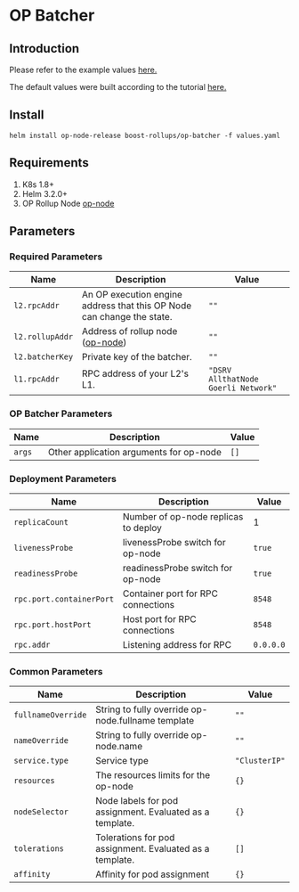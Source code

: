 # OP Batcher

## Introduction

Please refer to the example values [here.](example-values/new-op-chain.yaml)

The default values were built according to the tutorial [here.](https://stack.optimism.io/docs/build/getting-started/)

## Install

`helm install op-node-release boost-rollups/op-batcher -f values.yaml`

## Requirements

1. K8s 1.8+
2. Helm 3.2.0+
3. OP Rollup Node [op-node](../op-node/)

## Parameters

### Required Parameters

| Name            | Description                                                            | Value                               |
| --------------- | ---------------------------------------------------------------------- | ----------------------------------- |
| `l2.rpcAddr`    | An OP execution engine address that this OP Node can change the state. | `""`                                |
| `l2.rollupAddr` | Address of rollup node ([op-node](../op-node/))                        | `""`                                |
| `l2.batcherKey` | Private key of the batcher.                                            | `""`                                |
| `l1.rpcAddr`    | RPC address of your L2's L1.                                           | `"DSRV AllthatNode Goerli Network"` |

### OP Batcher Parameters

| Name   | Description                             | Value |
| ------ | --------------------------------------- | ----- |
| `args` | Other application arguments for op-node | `[]`  |

### Deployment Parameters

| Name                     | Description                          | Value     |
| ------------------------ | ------------------------------------ | --------- |
| `replicaCount`           | Number of op-node replicas to deploy | 1         |
| `livenessProbe`          | livenessProbe switch for op-node     | `true`    |
| `readinessProbe`         | readinessProbe switch for op-node    | `true`    |
| `rpc.port.containerPort` | Container port for RPC connections   | `8548`    |
| `rpc.port.hostPort`      | Host port for RPC connections        | `8548`    |
| `rpc.addr`               | Listening address for RPC            | `0.0.0.0` |

### Common Parameters

| Name               | Description                                              | Value         |
| ------------------ | -------------------------------------------------------- | ------------- |
| `fullnameOverride` | String to fully override op-node.fullname template       | `""`          |
| `nameOverride`     | String to fully override op-node.name                    | `""`          |
| `service.type`     | Service type                                             | `"ClusterIP"` |
| `resources`        | The resources limits for the op-node                     | `{}`          |
| `nodeSelector`     | Node labels for pod assignment. Evaluated as a template. | `{}`          |
| `tolerations`      | Tolerations for pod assignment. Evaluated as a template. | `[]`          |
| `affinity`         | Affinity for pod assignment                              | `{}`          |
